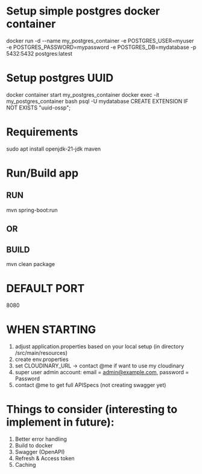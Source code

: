 # Setup simple postgres docker container
docker run -d
--name my_postgres_container
-e POSTGRES_USER=myuser
-e POSTGRES_PASSWORD=mypassword
-e POSTGRES_DB=mydatabase
-p 5432:5432
postgres:latest

# Setup postgres UUID
docker container start my_postgres_container
docker exec -it my_postgres_container bash
psql -U mydatabase
CREATE EXTENSION IF NOT EXISTS "uuid-ossp";

# Requirements
sudo apt install openjdk-21-jdk maven

# Run/Build app
## RUN
mvn spring-boot:run
## OR
## BUILD
mvn clean package

# DEFAULT PORT
8080

# WHEN STARTING
1. adjust application.properties based on your local setup (in directory /src/main/resources)
2. create env.properties
3. set CLOUDINARY_URL -> contact @me if want to use my cloudinary
4. super user admin account: email = admin@example.com, password = Password
5. contact @me to get full APISpecs (not creating swagger yet)

# Things to consider (interesting to implement in future):
1. Better error handling
2. Build to docker
3. Swagger (OpenAPI)
4. Refresh & Access token
5. Caching
